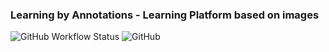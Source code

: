 ### Learning by Annotations - Learning Platform based on images
![GitHub Workflow Status](https://img.shields.io/github/workflow/status/JamesNeumann/learning-by-annotations/build-push) ![GitHub](https://img.shields.io/github/license/JamesNeumann/learning-by-annotations)
